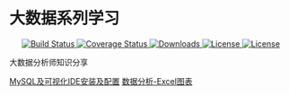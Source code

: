 # 大数据系列学习

<p align="center">
	<a href="https://bigdata66.oss-cn-shanghai.aliyuncs.com/img/%E6%89%AB%E7%A0%81_%E6%90%9C%E7%B4%A2%E8%81%94%E5%90%88%E4%BC%A0%E6%92%AD%E6%A0%B7%E5%BC%8F-%E6%A0%87%E5%87%86%E8%89%B2%E7%89%88.png">
		<img src="https://img.shields.io/badge/%E5%85%AC%E4%BC%97%E5%8F%B7-%E5%A4%A7%E6%95%B0%E6%8D%AE%E5%88%86%E6%9E%90%E5%B8%88%E7%9F%A5%E8%AF%86%E5%88%86%E4%BA%AB-green" alt="Build Status">
	</a>
	<a href="https://blog.csdn.net/qq_26735495">
		<img src="https://img.shields.io/badge/csdn-CSDN-brightgreen" alt="Coverage Status">
	</a>
	<a href="https://www.zhihu.com/people/kong-ling-chao-46">
		<img src="https://img.shields.io/badge/zhihu-%E7%9F%A5%E4%B9%8E-green" alt="Downloads">
	</a>
	<a href="https://www.toutiao.com/c/user/1398174682450888/#mid=1673557915083790">
		<img src="https://img.shields.io/badge/toutiao-%E4%BB%8A%E6%97%A5%E5%A4%B4%E6%9D%A1-yellow" alt="License">
	</a>
	<a href="https://space.bilibili.com/327771575">
		<img src="https://img.shields.io/badge/bilibili-%E5%93%94%E5%93%A9%E5%93%94%E5%93%A9-orange" alt="License">
	</a>
</p>



大数据分析师知识分享

[MySQL及可视化IDE安装及配置](https://mp.weixin.qq.com/s/3abaj7O6z0VuoV7tp3SULQ)
[数据分析-Excel图表](https://mp.weixin.qq.com/s?__biz=MzI4ODM4MDYwNA==&mid=2247483765&idx=1&sn=906138124633ce1178d3bf8aa0e6b4f8&chksm=ec3e02a6db498bb0c9f335de60c511fead3e5208e29bae7a4e4248be60d4c9682ba03250eb79&token=1690500345&lang=zh_CN#rd)


